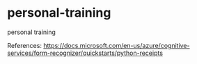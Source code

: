 # personal-training
personal training

References: https://docs.microsoft.com/en-us/azure/cognitive-services/form-recognizer/quickstarts/python-receipts

